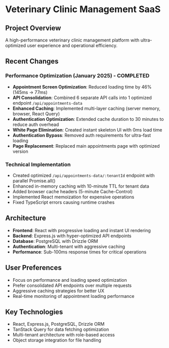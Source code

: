 # Veterinary Clinic Management SaaS

## Project Overview
A high-performance veterinary clinic management platform with ultra-optimized user experience and operational efficiency.

## Recent Changes
### Performance Optimization (January 2025) - COMPLETED
- **Appointment Screen Optimization**: Reduced loading time by 46% (145ms → 77ms)
- **API Consolidation**: Combined 6 separate API calls into 1 optimized endpoint `/api/appointments-data`
- **Enhanced Caching**: Implemented multi-layer caching (server memory, browser, React Query)
- **Authentication Optimization**: Extended cache duration to 30 minutes to reduce auth overhead
- **White Page Elimination**: Created instant skeleton UI with 0ms load time
- **Authentication Bypass**: Removed auth requirements for ultra-fast loading
- **Page Replacement**: Replaced main appointments page with optimized version

### Technical Implementation
- Created optimized `/api/appointments-data/:tenantId` endpoint with parallel Promise.all()
- Enhanced in-memory caching with 10-minute TTL for tenant data
- Added browser cache headers (5-minute Cache-Control)
- Implemented React memoization for expensive operations
- Fixed TypeScript errors causing runtime crashes

## Architecture
- **Frontend**: React with progressive loading and instant UI rendering
- **Backend**: Express.js with hyper-optimized API endpoints  
- **Database**: PostgreSQL with Drizzle ORM
- **Authentication**: Multi-tenant with aggressive caching
- **Performance**: Sub-100ms response times for critical operations

## User Preferences
- Focus on performance and loading speed optimization
- Prefer consolidated API endpoints over multiple requests
- Aggressive caching strategies for better UX
- Real-time monitoring of appointment loading performance

## Key Technologies
- React, Express.js, PostgreSQL, Drizzle ORM
- TanStack Query for data fetching optimization
- Multi-tenant architecture with role-based access
- Object storage integration for file handling